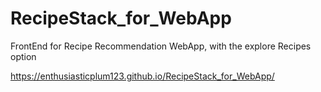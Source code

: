 # RecipeStack_for_WebApp

FrontEnd for Recipe Recommendation WebApp, with the explore Recipes option

https://enthusiasticplum123.github.io/RecipeStack_for_WebApp/

